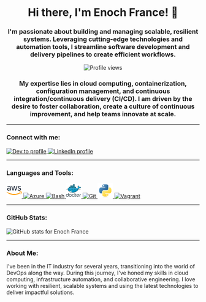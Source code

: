 <h1 align="center">Hi there, I'm Enoch France! 👋</h1>

<h3 align="center">
  I'm passionate about building and managing scalable, resilient systems. Leveraging cutting-edge technologies and automation tools, I streamline software development and delivery pipelines to create efficient workflows.
</h3>

<p align="center">
  <img src="https://komarev.com/ghpvc/?username=niifrance&label=Profile%20views&color=0e75b6&style=flat" alt="Profile views" />
</p>

<h3 align="center">
  My expertise lies in cloud computing, containerization, configuration management, and continuous integration/continuous delivery (CI/CD). I am driven by the desire to foster collaboration, create a culture of continuous improvement, and help teams innovate at scale.
</h3>

---

<h3>Connect with me:</h3>
<p>
  <a href="https://dev.to/@niifrance" target="_blank">
    <img align="center" src="https://raw.githubusercontent.com/rahuldkjain/github-profile-readme-generator/master/src/images/icons/Social/devto.svg" alt="Dev.to profile" height="30" width="40" />
  </a>
  <a href="https://www.linkedin.com/in/enochniilantefrance/" target="_blank">
    <img align="center" src="https://raw.githubusercontent.com/rahuldkjain/github-profile-readme-generator/master/src/images/icons/Social/linked-in-alt.svg" alt="LinkedIn profile" height="30" width="40" />
  </a>
</p>

---

<h3>Languages and Tools:</h3>
<p>
  <a href="https://aws.amazon.com" target="_blank" rel="noreferrer">
    <img src="https://raw.githubusercontent.com/devicons/devicon/master/icons/amazonwebservices/amazonwebservices-original-wordmark.svg" alt="AWS" width="40" height="40"/>
  </a>
  <a href="https://azure.microsoft.com/en-in/" target="_blank" rel="noreferrer">
    <img src="https://www.vectorlogo.zone/logos/microsoft_azure/microsoft_azure-icon.svg" alt="Azure" width="40" height="40"/>
  </a>
  <a href="https://www.gnu.org/software/bash/" target="_blank" rel="noreferrer">
    <img src="https://www.vectorlogo.zone/logos/gnu_bash/gnu_bash-icon.svg" alt="Bash" width="40" height="40"/>
  </a>
  <a href="https://www.docker.com/" target="_blank" rel="noreferrer">
    <img src="https://raw.githubusercontent.com/devicons/devicon/master/icons/docker/docker-original-wordmark.svg" alt="Docker" width="40" height="40"/>
  </a>
  <a href="https://git-scm.com/" target="_blank" rel="noreferrer">
    <img src="https://www.vectorlogo.zone/logos/git-scm/git-scm-icon.svg" alt="Git" width="40" height="40"/>
  </a>
  <a href="https://www.python.org" target="_blank" rel="noreferrer">
    <img src="https://raw.githubusercontent.com/devicons/devicon/master/icons/python/python-original.svg" alt="Python" width="40" height="40"/>
  </a>
  <a href="https://www.vagrantup.com/" target="_blank" rel="noreferrer">
    <img src="https://www.vectorlogo.zone/logos/vagrantup/vagrantup-icon.svg" alt="Vagrant" width="40" height="40"/>
  </a>
  <!-- Add more tools as needed -->
</p>

---

<h3>GitHub Stats:</h3>
<p>
  <img align="center" src="https://github-readme-stats.vercel.app/api/top-langs?username=niifrance&show_icons=true&locale=en&layout=compact" alt="GitHub stats for Enoch France" />
</p>

---

<h3>About Me:</h3>
<p>
  I've been in the IT industry for several years, transitioning into the world of DevOps along the way. During this journey, I've honed my skills in cloud computing, infrastructure automation, and collaborative engineering. I love working with resilient, scalable systems and using the latest technologies to deliver impactful solutions.
</p>
